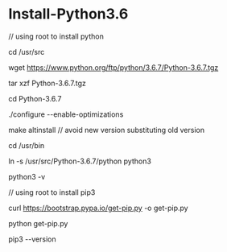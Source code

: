 # Install-Python3.6
// using root to install python

cd /usr/src

wget https://www.python.org/ftp/python/3.6.7/Python-3.6.7.tgz

tar xzf Python-3.6.7.tgz

cd Python-3.6.7

./configure --enable-optimizations

make altinstall // avoid new version substituting old version

cd /usr/bin 

ln -s /usr/src/Python-3.6.7/python python3

python3 -v

// using root to install pip3

curl https://bootstrap.pypa.io/get-pip.py -o get-pip.py

python get-pip.py

pip3 --version
